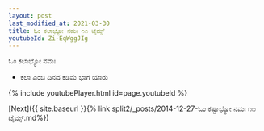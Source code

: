 ```yaml
---
layout: post
last_modified_at: 2021-03-30
title: ಓಂ ಕಲಾಭ್ಯೋ ನಮಃ ೧೧ ಟೈಮ್ಸ್
youtubeId: Zi-EqWggJIg
---
```

 
 
 ಓಂ ಕಲಾಭ್ಯೋ ನಮಃ  
 
 -  ಕಲಾ ಎಂಬ ದಿನದ ಕಡಿಮೆ ಭಾಗ ಯಾರು 
 
  
 
  
 
 
 
 
 
 


{% include youtubePlayer.html id=page.youtubeId %}
 
[Next]({{ site.baseurl }}{% link  split2/_posts/2014-12-27-ಓಂ ಕಷ್ಟಾಭ್ಯೋ ನಮಃ ೧೧ ಟೈಮ್ಸ್.md%})
 
